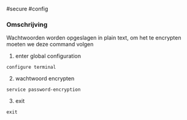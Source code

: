 #secure #config
### Omschrijving 
Wachtwoorden worden opgeslagen in plain text, om het te encrypten moeten we deze command volgen 

1.  enter global configuration 
```vim 
configure terminal 
```
2. wachtwoord encrypten 
```vim 
service password-encryption
```
3. exit 
```vim
exit 
```
